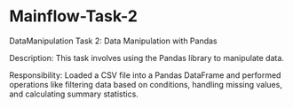 # Mainflow-Task-2

DataManipulation Task 2: Data Manipulation with Pandas

Description: This task involves using the Pandas library to manipulate data.

Responsibility: Loaded a CSV file into a Pandas DataFrame and performed operations like filtering data based on conditions, handling missing values, and calculating summary statistics.
